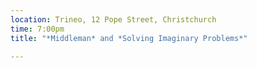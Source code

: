 ```yaml
---
location: Trineo, 12 Pope Street, Christchurch
time: 7:00pm
title: "*Middleman* and *Solving Imaginary Problems*"

---
```



